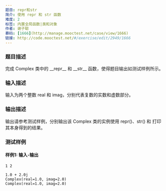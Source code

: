 ```yaml
---
题目: repr和str
简介: 使用 repr 和 str 函数
难度: 2
标签: 内置全局函数|类和对象
作者: 谢子聪
慕码: [1666](http://manage.mooctest.net/case/view/1666)
链接: http://code.mooctest.net/#/exercise/edit/2949/1666
---
```


### 题目描述

完成 Complex 类中的 \_\_repr\_\_ 和 \_\_str\_\_ 函数，使得题目输出如测试样例所示。

### 输入描述

输入为两个整数 real 和 imag，分别代表复数的实数和虚数部分。

### 输出描述

输出请参考测试样例，分别输出该 Complex 类的实例使用 repr()、str() 和 打印其本身得到的结果。

### 测试样例

#### 样例1: 输入-输出

```
1 2
```

```
1.0 + 2.0j
Complex(real=1.0, imag=2.0)
Complex(real=1.0, imag=2.0)
```

